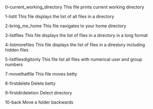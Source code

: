 0-current_working_directory
	This file prints current working directory

1-listit
	This file displays the list of all files in a directory

2-bring_me_home
	This file navigates to your home directory

3-listfiles
	This file displays the list of files in a directory in a long format

4-listmorefiles
	This file displays the list of files in a direstory including hidden files

5-listfilesdigitonly
	This file list all files with numerical user and group numbers

7-movethatfile
	This file moves betty

8-firstdelete
	Delete betty

9-firstdirdeletion
	Delect directory

10-back
	Move a folder backwards
